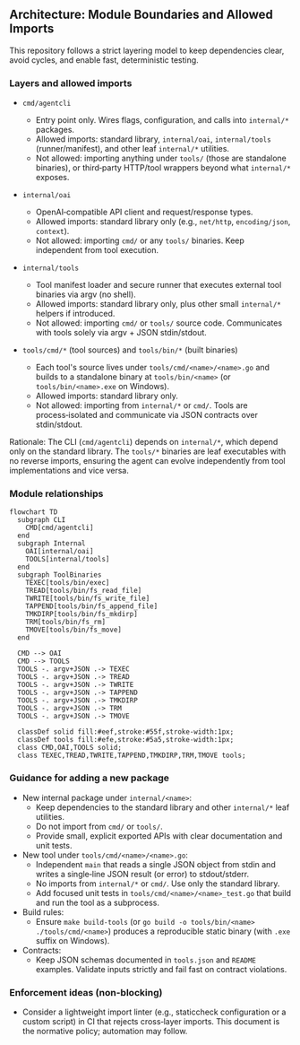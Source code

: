 ## Architecture: Module Boundaries and Allowed Imports

This repository follows a strict layering model to keep dependencies clear, avoid cycles, and enable fast, deterministic testing.

### Layers and allowed imports
- `cmd/agentcli`
  - Entry point only. Wires flags, configuration, and calls into `internal/*` packages.
  - Allowed imports: standard library, `internal/oai`, `internal/tools` (runner/manifest), and other leaf `internal/*` utilities.
  - Not allowed: importing anything under `tools/` (those are standalone binaries), or third‑party HTTP/tool wrappers beyond what `internal/*` exposes.

- `internal/oai`
  - OpenAI‑compatible API client and request/response types.
  - Allowed imports: standard library only (e.g., `net/http`, `encoding/json`, `context`).
  - Not allowed: importing `cmd/` or any `tools/` binaries. Keep independent from tool execution.

- `internal/tools`
  - Tool manifest loader and secure runner that executes external tool binaries via argv (no shell).
  - Allowed imports: standard library only, plus other small `internal/*` helpers if introduced.
  - Not allowed: importing `cmd/` or `tools/` source code. Communicates with tools solely via argv + JSON stdin/stdout.

- `tools/cmd/*` (tool sources) and `tools/bin/*` (built binaries)
  - Each tool's source lives under `tools/cmd/<name>/<name>.go` and builds to a standalone binary at `tools/bin/<name>` (or `tools/bin/<name>.exe` on Windows).
  - Allowed imports: standard library only.
  - Not allowed: importing from `internal/*` or `cmd/`. Tools are process‑isolated and communicate via JSON contracts over stdin/stdout.

Rationale: The CLI (`cmd/agentcli`) depends on `internal/*`, which depend only on the standard library. The `tools/*` binaries are leaf executables with no reverse imports, ensuring the agent can evolve independently from tool implementations and vice versa.

### Module relationships
```mermaid
flowchart TD
  subgraph CLI
    CMD[cmd/agentcli]
  end
  subgraph Internal
    OAI[internal/oai]
    TOOLS[internal/tools]
  end
  subgraph ToolBinaries
    TEXEC[tools/bin/exec]
    TREAD[tools/bin/fs_read_file]
    TWRITE[tools/bin/fs_write_file]
    TAPPEND[tools/bin/fs_append_file]
    TMKDIRP[tools/bin/fs_mkdirp]
    TRM[tools/bin/fs_rm]
    TMOVE[tools/bin/fs_move]
  end

  CMD --> OAI
  CMD --> TOOLS
  TOOLS -. argv+JSON .-> TEXEC
  TOOLS -. argv+JSON .-> TREAD
  TOOLS -. argv+JSON .-> TWRITE
  TOOLS -. argv+JSON .-> TAPPEND
  TOOLS -. argv+JSON .-> TMKDIRP
  TOOLS -. argv+JSON .-> TRM
  TOOLS -. argv+JSON .-> TMOVE

  classDef solid fill:#eef,stroke:#55f,stroke-width:1px;
  classDef tools fill:#efe,stroke:#5a5,stroke-width:1px;
  class CMD,OAI,TOOLS solid;
  class TEXEC,TREAD,TWRITE,TAPPEND,TMKDIRP,TRM,TMOVE tools;
```

### Guidance for adding a new package
- New internal package under `internal/<name>`:
  - Keep dependencies to the standard library and other `internal/*` leaf utilities.
  - Do not import from `cmd/` or `tools/`.
  - Provide small, explicit exported APIs with clear documentation and unit tests.
- New tool under `tools/cmd/<name>/<name>.go`:
  - Independent `main` that reads a single JSON object from stdin and writes a single‑line JSON result (or error) to stdout/stderr.
  - No imports from `internal/*` or `cmd/`. Use only the standard library.
  - Add focused unit tests in `tools/cmd/<name>/<name>_test.go` that build and run the tool as a subprocess.
- Build rules:
  - Ensure `make build-tools` (or `go build -o tools/bin/<name> ./tools/cmd/<name>`) produces a reproducible static binary (with `.exe` suffix on Windows).
- Contracts:
  - Keep JSON schemas documented in `tools.json` and `README` examples. Validate inputs strictly and fail fast on contract violations.

### Enforcement ideas (non-blocking)
- Consider a lightweight import linter (e.g., staticcheck configuration or a custom script) in CI that rejects cross‑layer imports. This document is the normative policy; automation may follow.
